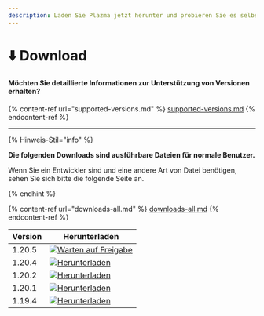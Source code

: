 ```yaml
---
description: Laden Sie Plazma jetzt herunter und probieren Sie es selbst aus.
---
```


# ⬇️ Download

#### Möchten Sie detaillierte Informationen zur Unterstützung von Versionen erhalten?

{% content-ref url="supported-versions.md" %}
[supported-versions.md](supported-versions.md)
{% endcontent-ref %}

***

{% Hinweis-Stil="info" %}

**Die folgenden Downloads sind ausführbare Dateien für normale Benutzer.**

Wenn Sie ein Entwickler sind und eine andere Art von Datei benötigen, sehen Sie sich bitte die folgende Seite an.

{% endhint %}

{% content-ref url="downloads-all.md" %}
[downloads-all.md](downloads-all.md)
{% endcontent-ref %}

<table data-view="cards">
    <thead>
        <tr>
            <th>Version</th>
            <th>Herunterladen</th>
        </tr>
    </thead>
    <tbody>
        <tr>
            <td>1.20.5</td>
            <td><a href="">
 <img src="https://badge.plazmamc.org/0/Warten%20auf%20Freigabe" alt="Warten auf Freigabe">
 </a></td>
        </tr>
        <tr>
            <td>1.20.4</td>
            <td><a href="https://dl.plazmamc.org/1.20.4/">
 <img src="https://badge.plazmamc.org/1/Herunterladen" alt="Herunterladen">
 </a></td>
        </tr>
        <tr>
            <td>1.20.2</td>
            <td><a href="https://dl.plazmamc.org/1.20.2/">
 <img src="https://badge.plazmamc.org/1/Herunterladen" alt="Herunterladen">
 </a></td>
        </tr>
        <tr>
            <td>1.20.1</td>
            <td><a href="https://dl.plazmamc.org/1.20.1/">
 <img src="https://badge.plazmamc.org/1/Herunterladen" alt="Herunterladen">
 </a></td>
        </tr>
        <tr>
            <td>1.19.4</td>
            <td><a href="https://dl.plazmamc.org/1.19.4/">
 <img src="https://badge.plazmamc.org/1/Herunterladen" alt="Herunterladen">
 </a></td>
        </tr>
    </tbody>
</table>
